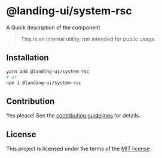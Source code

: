 # @landing-ui/system-rsc

A Quick description of the component

> This is an internal utility, not intended for public usage.

## Installation

```sh
yarn add @landing-ui/system-rsc
# or
npm i @landing-ui/system-rsc
```

## Contribution

Yes please! See the
[contributing guidelines](https://github.com/PanagiotisPitsikoulis/landing.ui/blob/master/CONTRIBUTING.md)
for details.

## License

This project is licensed under the terms of the
[MIT license](https://github.com/PanagiotisPitsikoulis/landing.ui/blob/master/LICENSE).
